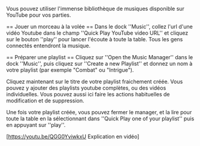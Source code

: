 Vous pouvez utiliser l'immense bibliothèque de musiques disponible sur YouTube pour vos parties.

== Jouer un morceau à la volée ==
Dans le dock ''Music'', collez l'url d'une vidéo Youtube dans le champ ''Quick Play YouTube video URL'' et cliquez sur le bouton ''play'' pour lancer l'écoute à toute la table. Tous les gens connectés entendront la musique.

== Préparer une playlist ==
Cliquez sur ''Open the Music Manager'' dans le dock ''Music'', puis cliquez sur ''Create a new Playlist'' et donnez un nom à votre playlist (par exemple "Combat" ou "Intrigue").

Cliquez maintenant sur le titre de votre playlist fraichement créée. Vous pouvez y ajouter des playlists youtube complètes, ou des vidéos individuelles. Vous pouvez aussi ici faire les actions habituelles de modification et de suppression.

Une fois votre playlist créée, vous pouvez fermer le manager, et la lire pour toute la table en la sélectionnant dans ''Quick Play one of your playlist'' puis en appuyant sur ''play''.

[https://youtu.be/QGG0YviwkxU Explication en vidéo]